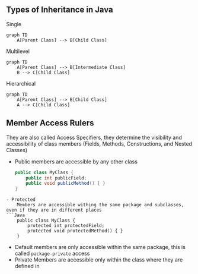 ## Types of Inheritance in Java

Single
```mermaid
graph TD
	A[Parent Class] --> B[Child Class]
```

Multilevel
```mermaid
graph TD
	A[Parent Class] --> B[Intermediate Class]
	B --> C[Child Class]
```

Hierarchical
```mermaid
graph TD
	A[Parent Class] --> B[Child Class]
	A --> C[Child Class]
```


## Member Access Rulers
They are also called Access Specifiers, they determine the visibility and accessibility of class members (Fields, Methods, Constructions, and Nested Classes) 

- Public 
	members are accessible by any other class
	```Java
	public class MyClass {
	    public int publicField;
	    public void publicMethod() { }
	}
```
- Protected
	Members are accessible withing the same package and subclasses, even if they are in different places
```Java
	public class MyClass {
	    protected int protectedField;
	    protected void protectedMethod() { }
	}
```
- Default
	members are only accessible within the same package, this is called `package-private` access
- Private
	Members are accessible only within the class where they are defined in